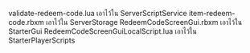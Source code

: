 validate-redeem-code.lua เอาไว้ใน ServerScriptService
item-redeem-code.rbxm เอาไว้ใน ServerStorage
RedeemCodeScreenGui.rbxm เอาไว้ใน StarterGui
RedeemCodeScreenGuiLocalScript.lua เอาไว้ใน StarterPlayerScripts
